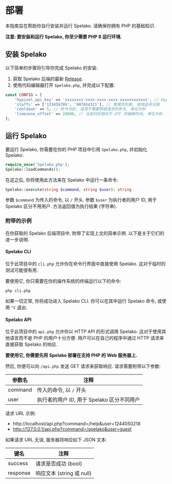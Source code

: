 # 部署
本指南旨在帮助你自行安装并运行 Spelako. 请确保你拥有 PHP 的基础知识.

**注意: 要安装和运行 Spelako, 你至少需要 PHP 8 运行环境.**

## 安装 Spelako
以下简单的步骤将引导你完成 Spelako 的安装:
1. 获取 Spelako 后端的最新 [Release](https://github.com/Spelako/Spelako/releases).
2. 使用代码编辑器打开 `Spelako.php`, 并完成以下配置:

```php
const CONFIG = [
	'hypixel_api_key' => 'xxxxxxxx-xxxx-xxxx-xxxx-xxxxxxxxxxxx', // Hypixel API Key, 用于 Hypixel 统计信息查询
	'staffs' => ['123456789', '987654321'], // 管理员列表, 使用逗号分隔
	'cooldown' => 5, // 命令冷却, 适用于需要网络请求的命令, 单位为秒
	'timezone_offset' => 28800, // 当前时区相对于 UTC 的偏移时间, 单位为秒
];
```

## 运行 Spelako
要运行 Spelako, 你需要在你的 PHP 项目中引用 `Spelako.php`, 并初始化 Spelako:

```php
require_once('Spelako.php');
Spelako::loadCommands();
```

在这之后, 你将使用此方法来在 Spelako 中运行一条命令:

```php
Spelako::execute(string $command, string $user): string
```

参数 `$command` 为传入的命令, 以 `/` 开头. 参数 `$user` 为执行者的用户 ID, 用于 Spelako 区分不用用户. 方法返回值为执行结果 (字符串).

### 附带的示例
在你获取的 Spelako 后端项目中, 附带了实现上文的简单示例. 以下是关于它们的进一步说明.

#### Spelako CLI
位于此项目中的 `cli.php` 允许你在命令行界面中直接使用 Spelako. 这对于临时的测试可能很有用.

要使用它, 你只需要在你的操作系统的终端运行以下的命令:

```
php cli.php
```

如果一切正常, 你将成功进入 Spelako CLI. 你可以在其中运行 Spelako 命令, 或使用 `^C` 退出.

#### Spelako API
位于此项目中的 `api.php` 允许你以 HTTP API 的形式调用 Spelako. 这对于使用其他语言而不是 PHP 的用户十分方便. 用户可以在自己的程序中通过 HTTP 请求来直接获取 Spelako 的响应.

**要使用它, 你需要先将 Spelako 部署在支持 PHP 的 Web 服务器上.**

然后, 你便可以向 `/api.php` 发送 GET 请求来获取响应. 请求需要附带以下参数:

| 参数名 | 注释 |
| - | - |
| command | 传入的命令, 以 `/` 开头 |
| user | 执行者的用户 ID, 用于 Spelako 区分不同用户 |

请求 URL 示例:
- http://localhost/api.php?command=/help&user=1244050218
- http://127.0.0.1/api.php?command=/spelako&user=guest

如果请求 URL 无误, 服务器将响应如下 JSON 文本:

| 键名 | 注释 |
| - | - |
| success | 请求是否成功 (bool) |
| response | 响应文本 (string 或 null) |